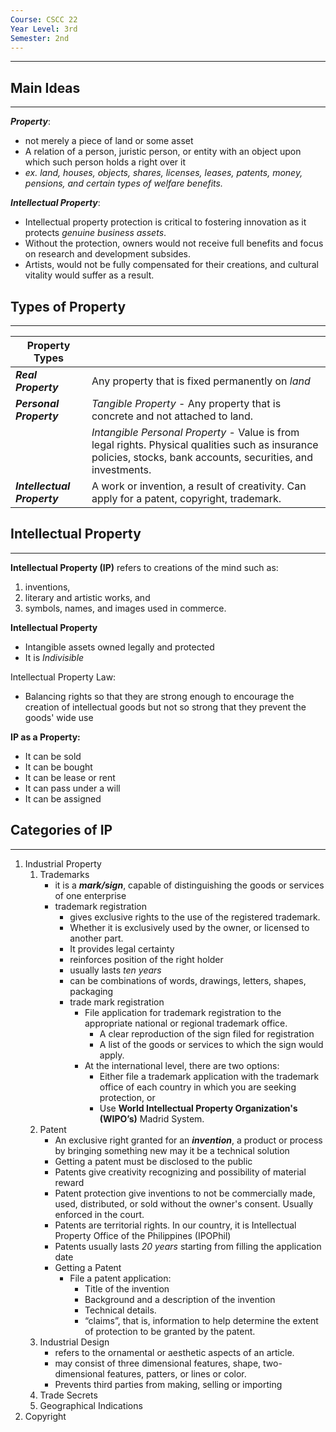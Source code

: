 ```yaml
---
Course: CSCC 22
Year Level: 3rd
Semester: 2nd
---
```

---

## Main Ideas
---
***Property***:
- not merely a piece of land or some asset
- A relation of a person, juristic person, or entity with an object upon which such person holds a right over it
- *ex. land, houses, objects, shares, licenses, leases, patents, money, pensions, and certain types of welfare benefits.*

***Intellectual Property***:
- Intellectual property protection is critical to fostering innovation as it protects *genuine business assets*.
- Without the protection, owners would not receive full benefits and focus on research and development subsides.
- Artists, would not be fully compensated for their creations, and cultural vitality would suffer as a result.

## Types of Property
---

| **Property Types**          |                                                                                                                                                                 |
| --------------------------- | --------------------------------------------------------------------------------------------------------------------------------------------------------------- |
| ***Real Property***         | Any property that is fixed permanently on *land*                                                                                                                |
| ***Personal Property***     | *Tangible Property* - Any property that is concrete and not attached to land.                                                                                   |
|                             | *Intangible Personal Property* - Value is from legal rights. Physical qualities such as insurance policies, stocks, bank accounts, securities, and investments. |
| ***Intellectual Property*** | A work or invention, a result of creativity. Can apply for a patent, copyright, trademark.                                                                      |

## Intellectual Property
---
**Intellectual Property (IP)** refers to creations of the mind such as: 
1. inventions, 
2. literary and artistic works, and 
3. symbols, names, and images used in commerce.

**Intellectual Property**
- Intangible assets owned legally and protected
- It is *Indivisible*

Intellectual Property Law:
- Balancing rights so that they are strong enough to encourage the creation of intellectual goods but not so strong that they prevent the goods' wide use

**IP as a Property:**  
- It can be sold
- It can be bought
- It can be lease or rent
- It can pass under a will
- It can be assigned

## Categories of IP
---
1. Industrial Property
	1. Trademarks
		- it is a ***mark/sign***, capable of distinguishing the goods or services of one enterprise
		- trademark registration
			- gives exclusive rights to the use of the registered trademark. 
			- Whether it is exclusively used by the owner, or licensed to another part. 
			- It provides legal certainty
			- reinforces position of the right holder
			- usually lasts *ten years*
			- can be combinations of words, drawings, letters, shapes, packaging
			- trade mark registration
				- File application for trademark registration to the appropriate national or regional trademark office.
					- A clear reproduction of the sign filed for registration
					- A list of the goods or services to which the sign would apply.
				- At the international level, there are two options: 
					- Either file a trademark application with the trademark office of each country in which you are seeking protection, or 
					- Use **World Intellectual Property Organization's (WIPO’s)** Madrid System.
	2. Patent
		- An exclusive right granted for an ***invention***, a product or process by bringing something new may it be a technical solution
		- Getting a patent must be disclosed to the public
		- Patents give creativity recognizing and possibility of material reward
		- Patent protection give inventions to not be commercially made, used, distributed, or sold without the owner's consent. Usually enforced in the court.
		- Patents are territorial rights. In our country, it is Intellectual Property Office of the Philippines (IPOPhil)
		- Patents usually lasts *20 years* starting from filling the application date
		- Getting a Patent
			- File a patent application:  
				- Title of the invention
				- Background and a description of the invention
				- Technical details.
				- “claims”, that is, information to help determine the extent of protection to be granted by the patent.
	3. Industrial Design
		- refers to the ornamental or aesthetic aspects of an article.
		- may consist of three dimensional features, shape, two-dimensional features, patters, or lines or color.
		- Prevents third parties from making, selling or importing 
	4. Trade Secrets 
	5. Geographical Indications
2. Copyright
